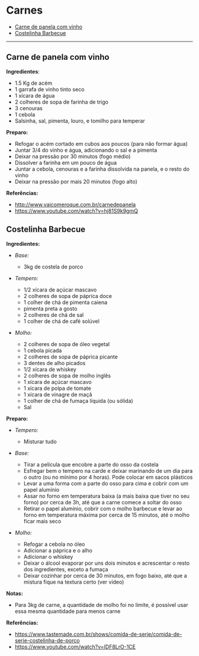 # Carnes

<!-- START doctoc generated TOC please keep comment here to allow auto update -->
<!-- DON'T EDIT THIS SECTION, INSTEAD RE-RUN doctoc TO UPDATE -->


- [Carne de panela com vinho](#carne-de-panela-com-vinho)
- [Costelinha Barbecue](#costelinha-barbecue)

<!-- END doctoc generated TOC please keep comment here to allow auto update -->

---

## Carne de panela com vinho

**Ingredientes**:

- 1.5 Kg de acém
- 1 garrafa de vinho tinto seco
- 1 xícara de água
- 2 colheres de sopa de farinha de trigo
- 3 cenouras
- 1 cebola
- Salsinha, sal, pimenta, louro, e tomilho para temperar

**Preparo:**
- Refogar o acém cortado em cubos aos poucos (para não formar água)
- Juntar 3/4 do vinho e água, adicionando o sal e a pimenta
- Deixar na pressão por 30 minutos (fogo médio)
- Dissolver a farinha em um pouco de água
- Juntar a cebola, cenouras e a farinha dissolvida na panela, e o resto do vinho
- Deixar na pressão por mais 20 minutos (fogo alto)

**Referências:**

- http://www.vaicomeroque.com.br/carnedepanela
- https://www.youtube.com/watch?v=hj81S9k9gmQ


## Costelinha Barbecue

**Ingredientes:**

- _Base:_

  - 3kg de costela de porco

- _Tempero:_

  - 1/2 xícara de açúcar mascavo
  - 2 colheres de sopa de páprica doce
  - 1 colher de chá de pimenta caiena
  - pimenta preta a gosto
  - 2 colheres de chá de sal
  - 1 colher de chá de café solúvel

- _Molho:_

  - 2 colheres de sopa de óleo vegetal
  - 1 cebola picada
  - 2 colheres de sopa de páprica picante
  - 3 dentes de alho picados
  - 1/2 xícara de whiskey
  - 2 colheres de sopa de molho inglês
  - 1 xícara de açúcar mascavo
  - 1 xícara de polpa de tomate
  - 1 xícara de vinagre de maçã
  - 1 colher de chá de fumaça líquida (ou sólida)
  - Sal

**Preparo:**

- _Tempero:_

  - Misturar tudo


- _Base:_

  - Tirar a película que encobre a parte do osso da costela
  - Esfregar bem o tempero na carde e deixar marinando de um dia para o outro (ou no mínimo por 4 horas). Pode colocar em sacos plásticos
  - Levar a uma forma com a parte do osso para cima e cobrir com um papel alumínio
  - Assar no forno em temperatura baixa (a mais baixa que tiver no seu forno) por cerca de 3h, até que a carne comece a soltar do osso
  - Retirar o papel alumínio, cobrir com o molho barbecue e levar ao forno em temperatura máxima por cerca de 15 minutos, até o molho ficar mais seco


- _Molho:_

  - Refogar a cebola no óleo
  - Adicionar a páprica e o alho
  - Adicionar o whiskey
  - Deixar o álcool evaporar por uns dois minutos e acrescentar o resto dos ingredientes, exceto a fumaça
  - Deixar cozinhar por cerca de 30 minutos, em fogo baixo, até que a mistura fique na textura certo (ver vídeo)


**Notas:**

- Para 3kg de carne, a quantidade de molho foi no limite, é possível usar essa mesma quantidade para menos carne

**Referências:**

- https://www.tastemade.com.br/shows/comida-de-serie/comida-de-serie-costelinha-de-porco
- https://www.youtube.com/watch?v=IDF8LrO-1CE
